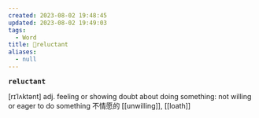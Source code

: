 ```yaml
---
created: 2023-08-02 19:48:45
updated: 2023-08-02 19:49:03
tags:
  - Word
title: 📖reluctant
aliases:
  - null
---
```


<pre><strong>reluctant</strong></pre>
[rɪˈlʌktənt]
adj. feeling or showing doubt about doing something: not willing or eager to do something 不情愿的
[[unwilling]], [[loath]]